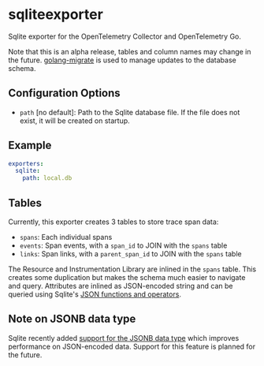 # sqliteexporter

Sqlite exporter for the OpenTelemetry Collector and OpenTelemetry Go.

Note that this is an alpha release, tables and column names may change in the
future. [golang-migrate](https://pkg.go.dev/github.com/golang-migrate/migrate/v4)
is used to manage updates to the database schema.

## Configuration Options

* `path` [no default]: Path to the Sqlite database file. If the file does not
  exist, it will be created on startup.

## Example

```yaml
exporters:
  sqlite:
    path: local.db
```

## Tables

Currently, this exporter creates 3 tables to store trace span data:

* `spans`: Each individual spans
* `events`: Span events, with a `span_id` to JOIN with the `spans` table
* `links`: Span links, with a `parent_span_id` to JOIN with the `spans` table

The Resource and Instrumentation Library are inlined in the `spans` table. This
creates some duplication but makes the schema much easier to navigate and query.
Attributes are inlined as JSON-encoded string and can be queried using Sqlite's
[JSON functions and operators](https://www.sqlite.org/json1.html).

## Note on JSONB data type

Sqlite recently added [support for the JSONB data type](https://sqlite.org/draft/jsonb.html)
which improves performance on JSON-encoded data. Support for this feature is
planned for the future.
